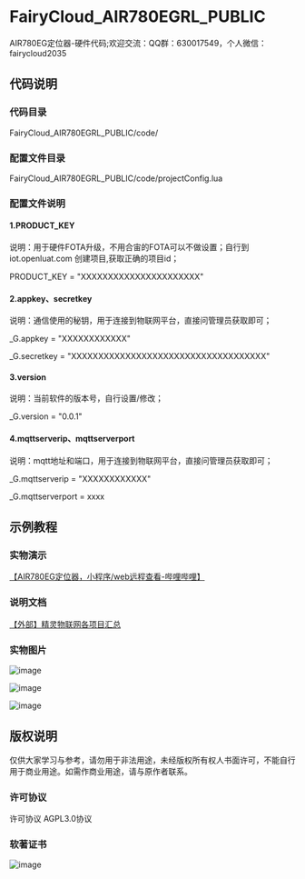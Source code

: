 # FairyCloud_AIR780EGRL_PUBLIC
AIR780EG定位器-硬件代码;欢迎交流：QQ群：630017549，个人微信：fairycloud2035

## 代码说明
### 代码目录
FairyCloud_AIR780EGRL_PUBLIC/code/


### 配置文件目录
FairyCloud_AIR780EGRL_PUBLIC/code/projectConfig.lua


### 配置文件说明
#### 1.PRODUCT_KEY
说明：用于硬件FOTA升级，不用合宙的FOTA可以不做设置；自行到 iot.openluat.com 创建项目,获取正确的项目id；

PRODUCT_KEY = "XXXXXXXXXXXXXXXXXXXXXX"


#### 2.appkey、secretkey
说明：通信使用的秘钥，用于连接到物联网平台，直接问管理员获取即可；

_G.appkey = "XXXXXXXXXXXX"

_G.secretkey = "XXXXXXXXXXXXXXXXXXXXXXXXXXXXXXXXXXXX"


#### 3.version
说明：当前软件的版本号，自行设置/修改；

_G.version = "0.0.1"


#### 4.mqttserverip、mqttserverport
说明：mqtt地址和端口，用于连接到物联网平台，直接问管理员获取即可；

_G.mqttserverip = "XXXXXXXXXXXX"

_G.mqttserverport = xxxx



## 示例教程

### 实物演示
[【AIR780EG定位器，小程序/web远程查看-哔哩哔哩】](https://b23.tv/LC0sZ2T)

### 说明文档
[【外部】精灵物联网各项目汇总](https://gv9jqt8gpcb.feishu.cn/docx/DAJGdExvZoZBA3xuAogc53ohnxg?from=from_copylink)

### 实物图片
![image](https://github.com/fairycloudpublic/FairyCloud_AIR780EGRL_PUBLIC/blob/main/photo1.png)

![image](https://github.com/fairycloudpublic/FairyCloud_AIR780EGRL_PUBLIC/blob/main/photo2.png)

![image](https://github.com/fairycloudpublic/FairyCloud_AIR780EGRL_PUBLIC/blob/main/photo3.png)


## 版权说明
仅供大家学习与参考，请勿用于非法用途，未经版权所有权人书面许可，不能自行用于商业用途。如需作商业用途，请与原作者联系。

### 许可协议
许可协议 AGPL3.0协议

### 软著证书
![image](https://github.com/fairycloudpublic/FairyCloud_AIR780EGRL_PUBLIC/blob/main/%E7%B2%BE%E7%81%B5%E7%89%A9%E8%81%94%E7%BD%91%E5%B9%B3%E5%8F%B0%E7%89%88%E6%9D%83.png)
